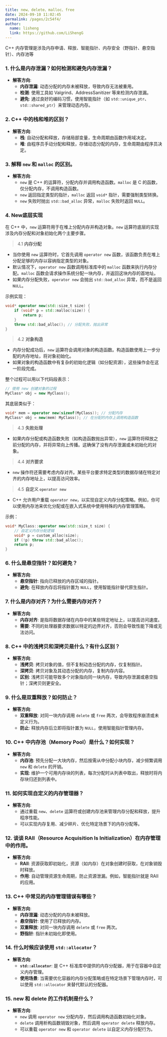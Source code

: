 ```yaml
---
title: new、delete、malloc、free
date: 2024-09-10 11:02:45
permalink: /pages/2c54f4/
author: 
  name: lisheng
  link: https://github.com/LiShengG
---
```

C++ 内存管理是涉及内存申请、释放、智能指针、内存安全（野指针、悬空指针）、内存池等

### 1. **什么是内存泄漏？如何检测和避免内存泄漏？**
   - **解答方向**:
     - **内存泄漏**: 动态分配的内存未被释放，导致内存无法被重用。
     - **检测**: 使用工具如 Valgrind、AddressSanitizer 等来检测内存泄漏。
     - **避免**: 通过良好的编码习惯，使用智能指针（如 `std::unique_ptr`、`std::shared_ptr`）来管理动态内存。

### 2. **C++ 中的栈和堆的区别？**
   - **解答方向**:
     - **栈**: 自动分配和释放，存储局部变量，生命周期由函数作用域决定。
     - **堆**: 由程序员手动分配和释放，存储动态分配的内存，生命周期由程序员决定。

### 3. **解释 `new` 和 `malloc` 的区别。**
   - **解答方向**:
     - `new` 是 C++ 的运算符，分配内存并调用构造函数。`malloc` 是 C 的函数，仅分配内存，不调用构造函数。
     - `new` 返回指定类型的指针，`malloc` 返回 `void*` 指针，需要强制类型转换。
     - `new` 失败时抛出 `std::bad_alloc` 异常，`malloc` 失败时返回 `NULL`。

### 4. New底层实现
在 C++ 中，`new` 运算符用于在堆上分配内存并构造对象。`new` 运算符底层的实现涉及内存分配和对象初始化两个主要步骤。

> 4.1 **内存分配**
   - 当你使用 `new` 运算符时，它首先调用 `operator new` 函数，该函数负责在堆上分配足够的内存以容纳指定类型的对象。
   - 默认情况下，`operator new` 函数调用标准库中的 `malloc` 函数来执行内存分配。`malloc` 函数会请求操作系统分配一块内存，并返回这块内存的首地址。
   - 如果内存分配失败，`operator new` 会抛出 `std::bad_alloc` 异常，而不是返回 `NULL`。

   示例实现：
   ```cpp
   void* operator new(std::size_t size) {
       if (void* p = std::malloc(size)) {
           return p;
       }
       throw std::bad_alloc(); // 分配失败，抛出异常
   }
   ```

> 4.2 **对象构造**
   - 内存分配成功后，`new` 运算符会调用对象的构造函数。构造函数使用上一步分配的内存地址，将对象初始化。
   - 如果对象的构造函数中有复杂的初始化逻辑（如分配资源），这些操作会在这一阶段完成。

   整个过程可以用以下代码段表示：
   ```cpp
   // 使用 new 创建对象的过程
   MyClass* obj = new MyClass();
   ```

   其底层类似于：
   ```cpp
   void* mem = operator new(sizeof(MyClass)); // 分配内存
   MyClass* obj = new(mem) MyClass(); // 在分配的内存上调用构造函数
   ```

> 4.3 **失败处理**
   - 如果内存分配或构造函数失败（如构造函数抛出异常），`new` 运算符将释放之前分配的内存，并将异常向上传播。这确保了没有内存泄漏或未初始化的对象。

> 4.4 **对齐要求**
   - `new` 操作符还需要考虑内存对齐。某些平台要求特定类型的数据存储在特定对齐的内存地址上，以提高访问效率。

> 4.5 **自定义 `operator new`**
   - C++ 允许用户重载 `operator new`，以实现自定义内存分配策略。例如，你可以使用内存池来优化分配或在嵌入式系统中使用特殊的内存管理策略。

   示例：
   ```cpp
   void* MyClass::operator new(std::size_t size) {
       // 自定义内存分配逻辑
       void* p = custom_alloc(size);
       if (!p) throw std::bad_alloc();
       return p;
   }
   ```


### 6. **什么是悬空指针？如何避免？**
   - **解答方向**:
     - **悬空指针**: 指向已释放的内存区域的指针。
     - **避免**: 在释放内存后将指针置为 `NULL`，使用智能指针替代原生指针。

### 7. **什么是内存对齐？为什么需要内存对齐？**
   - **解答方向**:
     - **内存对齐**: 是指将数据存储在内存中的某些特定地址上，以提高访问速度。
     - **需要**: 不同的处理器要求数据以特定的边界对齐，否则会导致性能下降或无法访问。

### 8. **C++ 中的浅拷贝和深拷贝是什么？有什么区别？**
   - **解答方向**:
     - **浅拷贝**: 拷贝对象的值，但不复制动态分配的内存，仅复制指针。
     - **深拷贝**: 拷贝对象及其动态分配的内存，复制内存内容。
     - **区别**: 浅拷贝可能导致多个对象指向同一块内存，导致内存泄漏或悬空指针；深拷贝则更安全。

### 9. **什么是双重释放？如何防止？**
   - **解答方向**:
     - **双重释放**: 对同一块内存调用 `delete` 或 `free` 两次，会导致程序崩溃或未定义行为。
     - **防止**: 释放内存后立即将指针置为 `NULL`，使用智能指针管理内存。

### 10. **C++ 中内存池（Memory Pool）是什么？如何实现？**
   - **解答方向**:
     - **内存池**: 预先分配一大块内存，然后按需从中分配小块内存，减少频繁调用 `new` 和 `delete` 的开销。
     - **实现**: 维护一个可用内存块的列表，每次分配时从列表中取出，释放时将内存块归还到列表中。

### 11. **如何实现自定义的内存管理器？**
   - **解答方向**:
     - 通过重载 `new`、`delete` 运算符或创建内存池来管理内存分配和释放，提升程序性能。
     - 可以实现内存复用、减少碎片、优化特定场景下的内存分配等。

### 12. **谈谈 RAII（Resource Acquisition Is Initialization）在内存管理中的作用。**
   - **解答方向**:
     - **RAII**: 资源获取即初始化，资源（如内存）在对象创建时获取，在对象销毁时释放。
     - **作用**: 自动管理资源生命周期，防止资源泄漏。例如，智能指针就是 RAII 的应用。

### 13. **C++ 中常见的内存管理错误有哪些？**
   - **解答方向**:
     - **内存泄漏**: 动态分配的内存未被释放。
     - **悬空指针**: 使用了已释放的内存。
     - **双重释放**: 对同一块内存调用 `delete` 或 `free` 两次。
     - **野指针**: 指针未初始化即使用。

### 14. **什么时候应该使用 `std::allocator`？**
   - **解答方向**:
     - **`std::allocator`**: 是 C++ 标准库中提供的内存分配器，用于在容器中自定义内存管理。
     - **使用场景**: 当需要优化容器的内存分配策略或在特定场景下管理内存时，可以使用 `std::allocator` 来替代默认的分配器。

### 15. **new 和 delete 的工作机制是什么？**
   - **解答方向**:
     - `new` 调用 `operator new` 分配内存，然后调用构造函数初始化对象。
     - `delete` 调用析构函数销毁对象，然后调用 `operator delete` 释放内存。
     - 可以重载 `operator new` 和 `operator delete` 以自定义内存分配行为。
